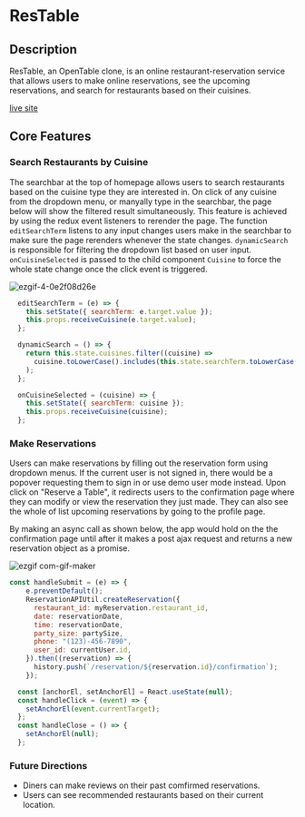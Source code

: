 # ResTable

## Description
ResTable, an OpenTable clone, is an online restaurant-reservation service that allows users to make online reservations, see the upcoming reservations, and search for restaurants based on their cuisines.

[live site](https://restable-fsp.herokuapp.com/#/) 

## Core Features
### Search Restaurants by Cuisine

The searchbar at the top of homepage allows users to search restaurants based on the cuisine type they are interested in. On click of any cuisine from the dropdown menu, or manyally type in the searchbar, the page below will show the filtered result simultaneously. This feature is achieved by using the redux event listeners to rerender the page. The function `editSearchTerm` listens to any input changes users make in the searchbar to make sure the page rerenders whenever the state changes. `dynamicSearch` is responsible for filtering the dropdown list based on user input. `onCuisineSelected` is passed to the child component `Cuisine` to force the whole state change once the click event is triggered.

![ezgif-4-0e2f08d26e](https://user-images.githubusercontent.com/94198079/157999168-d5515574-b770-497b-b26f-63c44009245a.gif)

```javascript
  editSearchTerm = (e) => {
    this.setState({ searchTerm: e.target.value });
    this.props.receiveCuisine(e.target.value);
  };

  dynamicSearch = () => {
    return this.state.cuisines.filter((cuisine) =>
      cuisine.toLowerCase().includes(this.state.searchTerm.toLowerCase())
    );
  };

  onCuisineSelected = (cuisine) => {
    this.setState({ searchTerm: cuisine });
    this.props.receiveCuisine(cuisine);
  };
```

### Make Reservations
Users can make reservations by filling out the reservation form using dropdown menus. If the current user is not signed in, there would be a popover requesting them to sign in or use demo user mode instead. Upon click on "Reserve a Table", it redirects users to the confirmation page where they can modify or view the reservation they just made. They can also see the whole of list upcoming reservations by going to the profile page. 


By making an async call as shown below, the app would hold on the the confirmation page until after it makes a post ajax request and returns a new reservation object as a promise.

![ezgif com-gif-maker](https://user-images.githubusercontent.com/94198079/157999283-82c4de26-dedf-4b5d-b120-b115fb42420f.gif)


```javascript
const handleSubmit = (e) => {
    e.preventDefault();
    ReservationAPIUtil.createReservation({
      restaurant_id: myReservation.restaurant_id,
      date: reservationDate,
      time: reservationDate,
      party_size: partySize,
      phone: "(123)-456-7890",
      user_id: currentUser.id,
    }).then((reservation) => {
      history.push(`/reservation/${reservation.id}/confirmation`);
    });
```

```javascript
  const [anchorEl, setAnchorEl] = React.useState(null);
  const handleClick = (event) => {
    setAnchorEl(event.currentTarget);
  };
  const handleClose = () => {
    setAnchorEl(null);
  };
  ```

### Future Directions
* Diners can make reviews on their past comfirmed reservations.
* Users can see recommended restaurants based on their current location.
